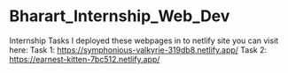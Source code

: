# Bharart_Internship_Web_Dev
Internship Tasks
I deployed these webpages in to netlify site you can visit here:
Task 1: https://symphonious-valkyrie-319db8.netlify.app/
Task 2: https://earnest-kitten-7bc512.netlify.app/
